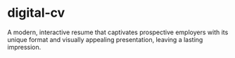 # digital-cv
A modern, interactive resume that captivates prospective employers with its unique format and visually appealing presentation, leaving a lasting impression.
